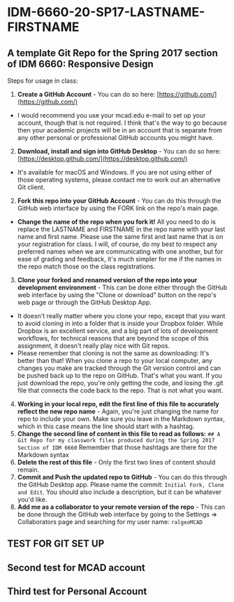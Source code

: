 # IDM-6660-20-SP17-LASTNAME-FIRSTNAME

## A template Git Repo for the Spring 2017 section of IDM 6660: Responsive Design

Steps for usage in class:

1. **Create a GitHub Account** - You can do so here: [https://github.com/](https://github.com/)
  * I would recommend you use your mcad.edu e-mail to set up your account, though that is not required. I think that's the way to go because then your academic projects will be in an account that is separate from any other personal or professional GitHub accounts you might have.
2. **Download, install and sign into GitHub Desktop** - You can do so here: [https://desktop.github.com/](https://desktop.github.com/)
  * It's available for macOS and Windows. If you are not using either of those operating systems, please contact me to work out an alternative Git client.
2. **Fork this repo into your GitHub Account** - You can do this through the GitHub web interface by using the FORK link on the repo's main page.
  * **Change the name of the repo when you fork it!** All you need to do is replace the LASTNAME and FIRSTNAME in the repo name with your last name and first name. Please use the same first and last name that is on your registration for class. I will, of course, do my best to respect any preferred names when we are communicating with one another, but for ease of grading and feedback, it's much simpler for me if the names in the repo match those on the class registrations.
3. **Clone your forked and renamed version of the repo into your development environment** - This can be done either through the GitHub web interface by using the "Clone or download" button on the repo's web page or through the GitHub Desktop App.
  * It doesn't really matter where you clone your repo, except that you want to avoid cloning in into a folder that is inside your Dropbox folder. While Dropbox is an excellent service, and a big part of lots of development workflows, for technical reasons that are beyond the scope of this assignment, it doesn't really play nice with Git repos.
  * Please remember that cloning is not the same as downloading: It's better than that! When you clone a repo to your local computer, any changes you make are tracked through the Git version control and can be pushed back up to the repo on GitHub. That's what you want. If you just download the repo, you're only getting the code, and losing the .git file that connects the code back to the repo. That is not what you want.
4. **Working in your local repo, edit the first line of this file to accurately reflect the new repo name** - Again, you're just changing the name for repo to include your own. Make sure you leave in the Markdown syntax, which in this case means the line should start with a hashtag.
5. **Change the second line of content in this file to read as follows:** `## A Git Repo for my classwork files produced during the Spring 2017 Section of IDM 6660` Remember that those hashtags are there for the Markdown syntax
6. **Delete the rest of this file** - Only the first two lines of content should remain.
7. **Commit and Push the updated repo to GitHub** - You can do this through the GitHub Desktop app. Please name the commit: `Initial Fork, Clone and Edit`. You should also include a description, but it can be whatever you'd like.
8. **Add me as a collaborator to your remote version of the repo** - This can be done through the GitHub web interface by going to the Settings => Collaborators page and searching for my user name: `ralgeoMCAD`


## TEST FOR GIT SET UP
## Second test for MCAD account
## Third test for Personal Account
